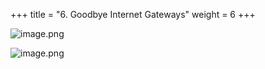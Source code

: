 +++
title = "6. Goodbye Internet Gateways"
weight = 6
+++


![image.png](/images/008-viii-clean-it-up/38-511996-image.png)


![image.png](/images/008-viii-clean-it-up/38-323295-image.png)


